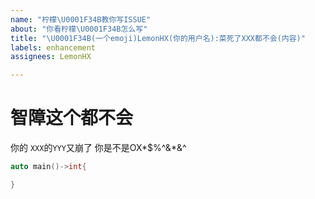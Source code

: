 ```yaml
---
name: "柠檬\U0001F34B教你写ISSUE"
about: "你看柠檬\U0001F34B怎么写"
title: "\U0001F34B(一个emoji)LemonHX(你的用户名):菜死了XXX都不会(内容)"
labels: enhancement
assignees: LemonHX

---
```


# 智障这个都不会
你的 `XXX`的`YYY`又崩了
你是不是OX*$%^&*&^
```cpp
auto main()->int{

}
```
